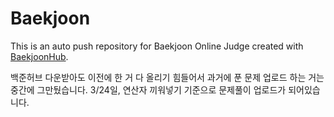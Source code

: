 # Baekjoon
This is an auto push repository for Baekjoon Online Judge created with [BaekjoonHub](https://github.com/BaekjoonHub/BaekjoonHub).


백준허브 다운받아도 이전에 한 거 다 올리기 힘들어서 과거에 푼 문제 업로드 하는 거는 중간에 그만뒀습니다.
3/24일, 연산자 끼워넣기 기준으로 문제풀이 업로드가 되어있습니다.
